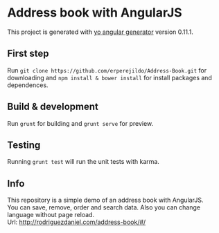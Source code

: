 # Address book with AngularJS

This project is generated with [yo angular generator](https://github.com/yeoman/generator-angular)
version 0.11.1.

## First step

Run `git clone https://github.com/erperejildo/Address-Book.git` for downloading and `npm install & bower install` for install packages and dependences.

## Build & development

Run `grunt` for building and `grunt serve` for preview.

## Testing

Running `grunt test` will run the unit tests with karma.

## Info

This repository is a simple demo of an address book with AngularJS.<br />
You can save, remove, order and search data. Also you can change language without page reload.<br />
Url: http://rodriguezdaniel.com/address-book/#/
